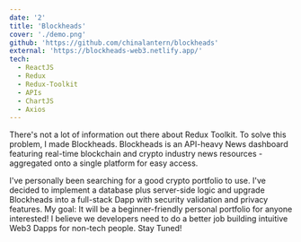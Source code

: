 ```yaml
---
date: '2'
title: 'Blockheads'
cover: './demo.png'
github: 'https://github.com/chinalantern/blockheads'
external: 'https://blockheads-web3.netlify.app/'
tech:
  - ReactJS
  - Redux
  - Redux-Toolkit
  - APIs
  - ChartJS
  - Axios
---
```


There's not a lot of information out there about Redux Toolkit. To solve this problem, I made Blockheads. Blockheads is an API-heavy News dashboard featuring real-time blockchain and crypto industry news resources -aggregated onto a single platform for easy access.

I've personally been searching for a good crypto portfolio to use. I've decided to implement a database plus server-side logic and upgrade Blockheads into a full-stack Dapp with security validation and privacy features. My goal: It will be a beginner-friendly personal portfolio for anyone interested! I believe we developers need to do a better job building intuitive Web3 Dapps for non-tech people. Stay Tuned!
